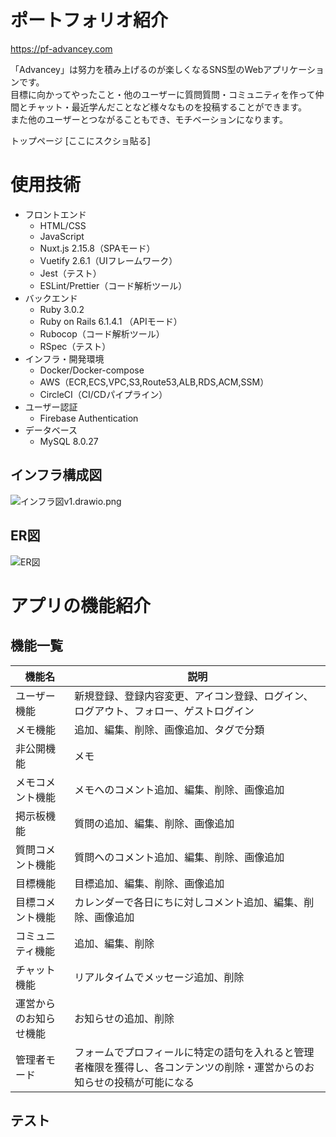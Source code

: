 # ポートフォリオ紹介

https://pf-advancey.com

「Advancey」は努力を積み上げるのが楽しくなるSNS型のWebアプリケーションです。  
目標に向かってやったこと・他のユーザーに質問質問・コミュニティを作って仲間とチャット・最近学んだことなど様々なものを投稿することができます。  
また他のユーザーとつながることもでき、モチベーションになります。

トップページ
[ここにスクショ貼る]

# 使用技術
- フロントエンド
  -  HTML/CSS
  - JavaScript
  - Nuxt.js 2.15.8（SPAモード）
  - Vuetify 2.6.1（UIフレームワーク）
  - Jest（テスト）
  - ESLint/Prettier（コード解析ツール）
- バックエンド
  - Ruby 3.0.2
  - Ruby on Rails 6.1.4.1 （APIモード）
  - Rubocop（コード解析ツール）
  - RSpec（テスト）
- インフラ・開発環境
  - Docker/Docker-compose
  - AWS（ECR,ECS,VPC,S3,Route53,ALB,RDS,ACM,SSM）
  - CircleCI（CI/CDパイプライン）
- ユーザー認証
  - Firebase Authentication
- データベース
  - MySQL 8.0.27


## インフラ構成図
![インフラ図v1.drawio.png](https://qiita-image-store.s3.ap-northeast-1.amazonaws.com/0/621282/97e291f1-0fd2-b18b-1ad3-245235df8675.png)

## ER図
![ER図](https://qiita-image-store.s3.ap-northeast-1.amazonaws.com/0/621282/cf1f2f56-87d2-9958-beb5-0347566ee246.png)

# アプリの機能紹介
## 機能一覧
|  機能名  |  説明  |
| ---- | ---- |
|  ユーザー機能  |  新規登録、登録内容変更、アイコン登録、ログイン、ログアウト、フォロー、ゲストログイン  |
|  メモ機能  |  追加、編集、削除、画像追加、タグで分類  |
|  非公開機能  |  メモ  |
|  メモコメント機能  |  メモへのコメント追加、編集、削除、画像追加  |
|  掲示板機能  |  質問の追加、編集、削除、画像追加  |
|  質問コメント機能  |  質問へのコメント追加、編集、削除、画像追加  |
|  目標機能  |  目標追加、編集、削除、画像追加  |
|  目標コメント機能  |  カレンダーで各日にちに対しコメント追加、編集、削除、画像追加  |
|  コミュニティ機能  |  追加、編集、削除  |
|  チャット機能  |  リアルタイムでメッセージ追加、削除  |
|  運営からのお知らせ機能  |  お知らせの追加、削除  |
|  管理者モード  |  フォームでプロフィールに特定の語句を入れると管理者権限を獲得し、各コンテンツの削除・運営からのお知らせの投稿が可能になる  |
## テスト